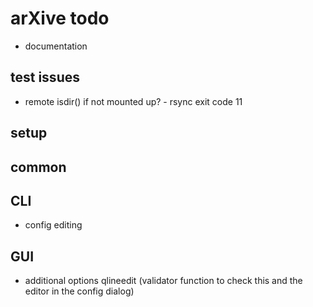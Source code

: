 # arXive todo

- documentation

## test issues

- remote isdir() if not mounted up? - rsync exit code 11

## setup

## common

## CLI

- config editing

## GUI

- additional options qlineedit (validator function to check this and the editor in the config dialog)
